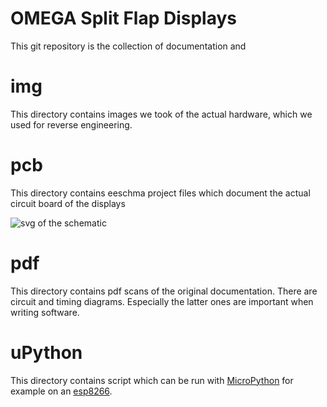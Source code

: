 # OMEGA Split Flap Displays
This git repository is the collection of documentation and

# img
This directory contains images we took of the actual hardware, which we used for
reverse engineering.

# pcb
This directory contains eeschma project files which document the actual circuit
board of the displays

![svg of the schematic](https://raw.githubusercontent.com/c3dprk/split-flap/master/split_flap.sch.svg)

# pdf
This directory contains pdf scans of the original documentation. There are
circuit and timing diagrams. Especially the latter ones are important when
writing software.

# uPython
This directory contains script which can be run with
[MicroPython](https://github.com/micropython/micropython) for example on an
[esp8266](http://espressif.com/en/products/hardware/esp-wroom-02/overview).
